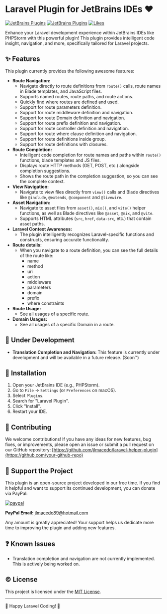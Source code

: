# Laravel Plugin for JetBrains IDEs :heart:

[![JetBrains Plugins](https://img.shields.io/jetbrains/plugin/v/26832-laravel-helper.svg?style=flat-square)](https://plugins.jetbrains.com/plugin/26832-laravel-helper)
[![JetBrains Plugins](https://img.shields.io/jetbrains/plugin/d/26832-laravel-helper.svg?style=flat-square)](https://plugins.jetbrains.com/plugin/26832-laravel-helper)
[![Likes](https://img.shields.io/badge/dynamic/json?style=flat-square&color=brightgreen&label=likes&query=%24.likes&url=https://plugins.jetbrains.com/api/plugins/26832)](https://plugins.jetbrains.com/plugin/26832-laravel-helper#reviews)

Enhance your Laravel development experience within JetBrains IDEs like PHPStorm with this powerful plugin! This plugin provides intelligent code insight, navigation, and more, specifically tailored for Laravel projects.

## :sparkles: Features

This plugin currently provides the following awesome features:

*   **Route Navigation:**
    *   Navigate directly to route definitions from `route()` calls, route names in Blade templates, and JavaScript files.
    *   Supports named routes, route paths, and route actions.
    *   Quickly find where routes are defined and used.
    *   Support for route parameters definition.
    *   Support for route middleware definition and navigation.
    *   Support for route Domain definition and navigation.
    *   Support for route prefix definition and navigation.
    *   Support for route controller definition and navigation.
    *   Support for route where clause definition and navigation.
    *   Support for route definitions inside group.
    *   Support for route definitions with closures.
*   **Route Completion:**
    *   Intelligent code completion for route names and paths within `route()` functions, blade templates and JS files.
    *   Displays route HTTP methods (GET, POST, etc.) alongside completion suggestions.
    *   Shows the route path in the completion suggestion, so you can see the complete context.
*   **View Navigation:**
    *   Navigate to view files directly from `view()` calls and Blade directives like `@include`, `@extends`, `@component` and `@livewire`.
*   **Asset Navigation:**
    *   Navigate to asset files from `asset()`, `mix()`, and `vite()` helper functions, as well as Blade directives like `@asset`, `@mix`, and `@vite`.
    *   Supports HTML attributes (`src`, `href`, `data-src`, etc.) that contain asset paths.
*   **Laravel Context Awareness:**
    *   The plugin intelligently recognizes Laravel-specific functions and constructs, ensuring accurate functionality.
* **Route details:**
    * When you navigate to a route definition, you can see the full details of the route like:
        * name
        * method
        * uri
        * action
        * middleware
        * parameters
        * domain
        * prefix
        * where constraints
* **Route Usage:**
    * See all usages of a specific route.
* **Domain Usages:**
    * See all usages of a specific Domain in a route.

## :construction: Under Development

*   **Translation Completion and Navigation:** This feature is currently under development and will be available in a future release. (Soon:tm:)

## :rocket: Installation

1.  Open your JetBrains IDE (e.g., PHPStorm).
2.  Go to `File` -> `Settings` (or `Preferences` on macOS).
3.  Select `Plugins`.
4.  Search for "Laravel Plugin".
5.  Click "Install".
6.  Restart your IDE.

## :handshake: Contributing

We welcome contributions! If you have any ideas for new features, bug fixes, or improvements, please open an issue or submit a pull request on our GitHub repository: [https://github.com/jlmacedo/laravel-helper-plugin](https://github.com/your-github-repo)

## :pray: Support the Project

This plugin is an open-source project developed in our free time. If you find it helpful and want to support its continued development, you can donate via PayPal:

[![paypal](https://www.paypalobjects.com/en_US/i/btn/btn_donateCC_LG.gif)](https://www.paypal.com/cgi-bin/webscr?cmd=_s-xclick&hosted_button_id=GWRQXTAB2D7T4)

**PayPal Email:** jlmacedo89@hotmail.com

Any amount is greatly appreciated! Your support helps us dedicate more time to improving the plugin and adding new features.

## :question: Known Issues

*   Translation completion and navigation are not currently implemented. This is actively being worked on.

## :copyright: License

This project is licensed under the [MIT License](LICENSE).

---

:rocket: Happy Laravel Coding! :rocket: